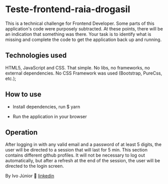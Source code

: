 # Teste-frontend-raia-drogasil

This is a technical challenge for Frontend Developer. Some parts of this application's code were purposely subtracted. At these points, there will be an indication that something was there. Your task is to identify what is missing and complete the code to get the application back up and running.

## Technologies used

HTML5, JavaScript and CSS. That simple. No libs, no frameworks, no external dependencies.
No CSS Framework was used (Bootstrap, PureCss, etc.);

## How to use

- Install dependencies, run
$ yarn

- Run the application in your browser


## Operation

After logging in with any valid email and a password of at least 5 digits, the user will be directed to a session that will last for 5 min. This section contains different github profiles. It will not be necessary to log out automatically, but after a refresh at the end of the session, the user will be directed to the login screen.


By Ivo Júnior 🚀 [linkedin](https://www.linkedin.com/in/jos%C3%A9-ivo-maciel-j%C3%BAnior-658136145/)